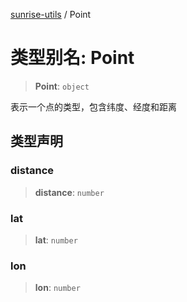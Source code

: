 [sunrise-utils](../globals.md) / Point

# 类型别名: Point

> **Point**: `object`

表示一个点的类型，包含纬度、经度和距离

## 类型声明

### distance

> **distance**: `number`

### lat

> **lat**: `number`

### lon

> **lon**: `number`
